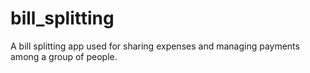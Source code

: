 # bill_splitting
A bill splitting app used for sharing expenses and managing payments among a group of people.

